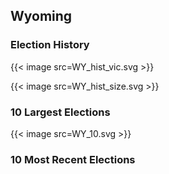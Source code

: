 ## Wyoming

### Election History
{{< image src=WY_hist_vic.svg >}}

{{< image src=WY_hist_size.svg >}}

### 10 Largest Elections
{{< image src=WY_10.svg >}}

### 10 Most Recent Elections

